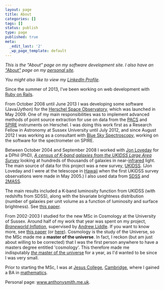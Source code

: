 ```yaml
---
layout: page
title: About
categories: []
tags: []
status: publish
type: page
published: true
meta:
  _edit_last: '2'
  _wp_page_template: default
---
```

<em>This is the "About" page on my software development site. I also have an <a href="http://www.anthonysmith.me.uk/about/">"About"</a> page on my <a href="http://www.anthonysmith.me.uk/">personal site</a>.</em>

<em>You might also like to view my [LinkedIn Profile](http://www.linkedin.com/profile/view?id=96837679).</em>

Since the summer of 2013, I've been working on web development with <a href="http://rubyonrails.org/">Ruby on Rails</a>.

From October 2008 until June 2013 I was developing some software (Java/Jython) for the <a href="http://sci.esa.int/science-e/www/area/index.cfm?fareaid=16">Herschel Space Observatory</a>, which was launched in May 2009. One of my main responsibilities was to implement advanced methods of point source extraction for use on data from the <a href="http://pacs.ster.kuleuven.ac.be/">PACS</a> and <a href="http://www.spire.rl.ac.uk/">SPIRE</a> instruments on Herschel. I was doing this work first as a Research Fellow in Astronomy at Sussex University until July 2012, and since August 2012 I was working as a consultant with <a href="http://blueskyspectroscopy.com/">Blue Sky Spectroscopy</a>, working on the software for the spectrometer on SPIRE.

Between October 2004 and September 2008 I worked with <a href="http://astronomy.sussex.ac.uk/~loveday/">Jon Loveday</a> for a DPhil (PhD), <em><a href="/phdthesis.pdf">A census of K-band galaxies from the UKIDSS Large Area Survey</a></em> looking at hundreds of thousands of galaxies in near-<a href="http://en.wikipedia.org/wiki/Infrared_astronomy">infrared</a> light. The main source of data for this project was a new survey, <a href="http://www.ukidss.org/">UKIDSS</a>. (Jon Loveday and I were at the telescope in <a href="http://www.flickr.com/photos/63259851@N00/sets/">Hawaii</a> when the first UKIDSS survey observations were made in May 2005.) I also used data from <a href="http://www.sdss.org/">SDSS</a> and <a href="http://www.ipac.caltech.edu/2mass/">2MASS</a>.

The main results included a K-band luminosity function from UKIDSS (with redshifts from SDSS), along with the bivariate brightness distribution (number of galaxies per unit volume as a function of luminosity and surface brightness). See <a href="http://adsabs.harvard.edu/abs/2009MNRAS.397..868S">this paper</a>.

From 2002-2003 I studied for the new MSc in Cosmology at the University of Sussex. Around half of my work that year was spent on my project, <em><a href="/mscthesis.pdf">Braneworld Inflation</a></em>, supervised by <a href="http://astronomy.sussex.ac.uk/~andrewl/andrewl.html">Andrew Liddle</a>. If you want to know more, see <a href="http://link.aps.org/abstract/PRD/v68/e061301">this paper</a> (or <a href="http://uk.arxiv.org/abs/astro-ph/0307017">here</a>). Cosmology is the study of the Universe, so the MSc made me a <strong>master of the universe</strong>. In fact, I reckon (but am just about willing to be corrected) that I was the first person anywhere to have a masters degree entitled 'cosmology'. This therefore made me indisputably <em><a href="http://www.he-man.org/cartoon/cartoon.php?id=44">the</a></em><a href="http://www.he-man.org/cartoon/cartoon.php?id=44"> master of the universe</a> for a year, as I'd wanted to be since I was very small.

Prior to starting the MSc, I was at <a href="http://www.jesus.cam.ac.uk/">Jesus College</a>, <a href="http://www.cam.ac.uk/">Cambridge</a>, where I gained a BA in <a href="http://www.maths.cam.ac.uk/">mathematics</a>.

Personal page: <a href="http://www.anthonysmith.me.uk">www.anthonysmith.me.uk</a>.